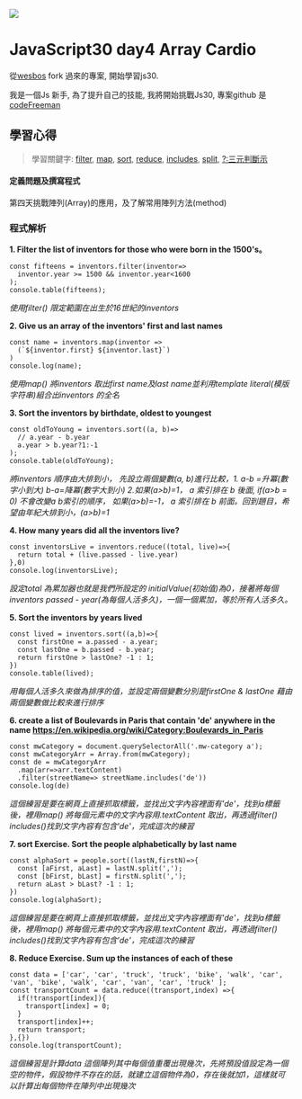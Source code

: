 ![](https://javascript30.com/images/JS3-social-share.png)

# JavaScript30 day4 Array Cardio

從[wesbos](https://github.com/wesbos/JavaScript30) fork 過來的專案, 開始學習js30.

我是一個Js 新手, 為了提升自己的技能, 我將開始挑戰Js30, 專案github 是 [codeFreeman](https://github.com/codeFreeman/JavaScript30)

## 學習心得

> 學習關鍵字: [filter](https://developer.mozilla.org/en-US/docs/Web/JavaScript/Reference/Global_Objects/Array/filter), [map](https://developer.mozilla.org/zh-TW/docs/Web/JavaScript/Reference/Global_Objects/Array/map), [sort](https://developer.mozilla.org/zh-TW/docs/Web/JavaScript/Reference/Global_Objects/Array/sort), [reduce](https://developer.mozilla.org/zh-TW/docs/Web/JavaScript/Reference/Global_Objects/Array/Reduce), [includes](https://developer.mozilla.org/zh-TW/docs/Web/JavaScript/Reference/Global_Objects/Array/includes), [split](https://developer.mozilla.org/en-US/docs/Web/JavaScript/Reference/Global_Objects/String/split), [?:三元判斷示](https://developer.mozilla.org/zh-CN/docs/Web/JavaScript/Reference/Operators/Conditional_Operator)


#### 定義問題及撰寫程式

第四天挑戰陣列(Array)的應用，及了解常用陣列方法(method)

### 程式解析

**1. Filter the list of inventors for those who were born in the 1500's。**

    const fifteens = inventors.filter(inventor=>
      inventor.year >= 1500 && inventor.year<1600
    );
    console.table(fifteens);

*使用filter() 限定範圍在出生於16世紀的inventors*

**2. Give us an array of the inventors' first and last names**

    const name = inventors.map(inventor =>
      (`${inventor.first} ${inventor.last}`)
    )
    console.log(name);

*使用map() 將inventors 取出first name及last name並利用template literal(模版字符串)組合出inventors 的全名*

**3. Sort the inventors by birthdate, oldest to youngest**

    const oldToYoung = inventors.sort((a, b)=>
      // a.year - b.year
      a.year > b.year?1:-1
    );
    console.table(oldToYoung);

*將inventors 順序由大排到小， 先設立兩個變數(a, b)進行比較，1. a-b =升冪(數字小到大) b-a=降冪(數字大到小) 2.如果(a>b)=1， a 索引排在 b 後面, if(a>b = 0) 不會改變a b索引的順序， 如果(a>b)=-1， a 索引排在 b 前面。回到題目，希望由年紀大排到小，(a>b)=1*

**4. How many years did all the inventors live?**

    const inventorsLive = inventors.reduce((total, live)=>{
      return total + (live.passed - live.year)
    },0)
    console.log(inventorsLive);

*設定total 為累加器也就是我們所設定的 initialValue(初始值)為0，接著將每個inventors passed - year(為每個人活多久)，一個一個累加，等於所有人活多久。*

**5. Sort the inventors by years lived**

    const lived = inventors.sort((a,b)=>{
      const firstOne = a.passed - a.year;
      const lastOne = b.passed - b.year;
      return firstOne > lastOne? -1 : 1;
    })
    console.table(lived);

*用每個人活多久來做為排序的值，並設定兩個變數分別是firstOne & lastOne 藉由兩個變數做比較來進行排序*

**6. create a list of Boulevards in Paris that contain 'de' anywhere in the name https://en.wikipedia.org/wiki/Category:Boulevards_in_Paris**

    const mwCategory = document.querySelectorAll('.mw-category a');
    const mwCategoryArr = Array.from(mwCategory);
    const de = mwCategoryArr
      .map(arr=>arr.textContent)
      .filter(streetName=> streetName.includes('de'))
    console.log(de)

*這個練習是要在網頁上直接抓取標籤，並找出文字內容裡面有'de'，找到a標籤後，裡用map() 將每個元素中的文字內容用.textContent 取出，再透過filter() includes()找到文字內容有包含'de'，完成這次的練習*

**7. sort Exercise. Sort the people alphabetically by last name**

    const alphaSort = people.sort((lastN,firstN)=>{
      const [aFirst, aLast] = lastN.split(',');
      const [bFirst, bLast] = firstN.split(',');
      return aLast > bLast? -1 : 1;
    })
    console.log(alphaSort);

*這個練習是要在網頁上直接抓取標籤，並找出文字內容裡面有'de'，找到a標籤後，裡用map() 將每個元素中的文字內容用.textContent 取出，再透過filter() includes()找到文字內容有包含'de'，完成這次的練習*

**8. Reduce Exercise. Sum up the instances of each of these**

    const data = ['car', 'car', 'truck', 'truck', 'bike', 'walk', 'car', 'van', 'bike', 'walk', 'car', 'van', 'car', 'truck' ];
    const transportCount = data.reduce((transport,index) =>{
      if(!transport[index]){
        transport[index] = 0;
      }
      transport[index]++;
      return transport;
    },{})
    console.log(transportCount);

*這個練習是計算data 這個陣列其中每個值重覆出現幾次，先將預設值設定為一個空的物件，假設物件不存在的話，就建立這個物件為0，存在後就加1，這樣就可以計算出每個物件在陣列中出現幾次*
